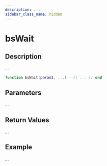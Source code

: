 ```yaml
---
description: ...
sidebar_class_name: hidden
---
```


# bsWait

## Description

...

```lua
function bsWait(param1, ...) --[[ ... ]] end
```

## Parameters

...

## Return Values

...

## Example

...

